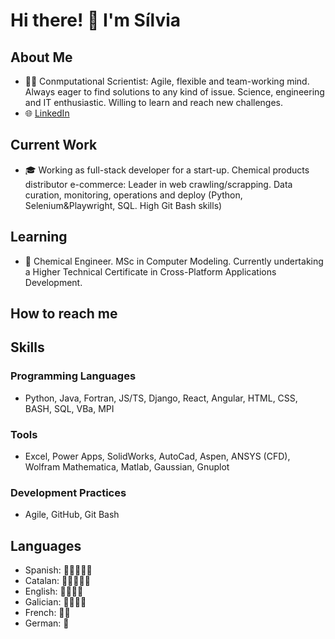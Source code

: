 # Hi there! 👋 I'm Sílvia

## About Me
- 👨‍💻 Conmputational Scrientist: Agile, flexible and team-working mind. Always eager to find solutions to any kind of issue. Science, engineering and IT enthusiastic. Willing to learn and reach new challenges.
- 🌐 [LinkedIn](linkedin.com/in/silvia-álvarez-díaz/)

## Current Work
- 🎓 Working as full-stack developer for a start-up. Chemical products distributor e-commerce:
   Leader in web crawling/scrapping. Data curation, monitoring, operations and deploy (Python, Selenium\&Playwright, SQL. High Git Bash skills)

## Learning
- 🌱 Chemical Engineer. MSc in Computer Modeling. Currently undertaking a Higher Technical Certificate in Cross-Platform Applications Development.

##  How to reach me
## Skills

### Programming Languages
- Python, Java, Fortran, JS/TS, Django, React, Angular, HTML, CSS, BASH, SQL, VBa, MPI

### Tools
- Excel, Power Apps, SolidWorks, AutoCad, Aspen, ANSYS (CFD), Wolfram Mathematica, Matlab, Gaussian, Gnuplot

### Development Practices
- Agile, GitHub, Git Bash

## Languages

- Spanish: 🌟🌟🌟🌟🌟
- Catalan: 🌟🌟🌟🌟🌟
- English: 🌟🌟🌟🌟
- Galician: 🌟🌟🌟🌟
- French: 🌟🌟
- German: 🌟
